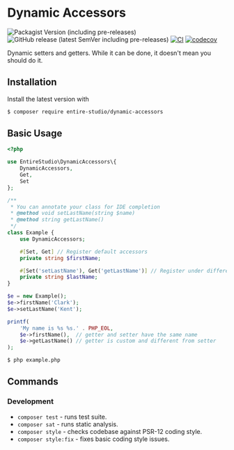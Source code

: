 # Dynamic Accessors

![Packagist Version (including pre-releases)](https://img.shields.io/packagist/v/entire-studio/dynamic-accessors?include_prereleases)
![GitHub release (latest SemVer including pre-releases)](https://img.shields.io/github/v/release/entire-studio/dynamic-accessors?include_prereleases&sort=semver)
[![CI](https://github.com/entire-studio/dynamic-accessors/actions/workflows/ci.yml/badge.svg)](https://github.com/entire-studio/dynamic-accessors/actions/workflows/ci.yml)
[![codecov](https://codecov.io/github/entire-studio/dynamic-accessors/branch/master/graph/badge.svg?token=BLCJ4WV25D)](https://codecov.io/github/entire-studio/dynamic-accessors)

Dynamic setters and getters. While it can be done, it doesn't mean you should do it.

## Installation
Install the latest version with
```bash
$ composer require entire-studio/dynamic-accessors
```

## Basic Usage
```php
<?php

use EntireStudio\DynamicAccessors\{
    DynamicAccessors,
    Get,
    Set
};

/**
 * You can annotate your class for IDE completion
 * @method void setLastName(string $name)
 * @method string getLastName()
 */
class Example {
    use DynamicAccessors;

    #[Set, Get] // Register default accessors
    private string $firstName;

    #[Set('setLastName'), Get('getLastName')] // Register under different name
    private string $lastName;
}

$e = new Example();
$e->firstName('Clark');
$e->setLastName('Kent');

printf(
    'My name is %s %s.' . PHP_EOL,
    $e->firstName(),  // getter and setter have the same name
    $e->getLastName() // getter is custom and different from setter
);
```
```bash
$ php example.php
```
## Commands

### Development
- `composer test` - runs test suite.
- `composer sat` - runs static analysis.
- `composer style` - checks codebase against PSR-12 coding style.
- `composer style:fix` - fixes basic coding style issues.
